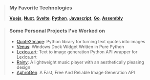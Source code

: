 > ### My Favorite Technologies
> **[Vuejs](https://vuejs.org/)**, **[Nuxt](https://nuxtjs.org/)**, **[Svelte](https://svelte.dev/)**, **[Python](https://www.python.org/)**, **[Javascript](https://developer.mozilla.org/en-US/docs/Glossary/JavaScript)**, **[Go](https://golang.org/)**, **[Assembly](https://en.wikipedia.org/wiki/Assembly_language)**

> ### Some Personal Projects I've Worked on
> - [Quote2Image](https://github.com/NotCookey/Quote2Image): Python library for turning text quotes into images
> - [Venus](https://github.com/NotCookey/Venus): Windows Dock Widget Written in Pure Python
> - [Lexica.art](https://github.com/NotCookey/Lexica.art): Text to image generation Python API wrapper for Lexica.art
> - [Rainy](https://github.com/NotCookey/Rainy): A lightweight music player with an aesthetically pleasing design
> - [AphroGen](https://github.com/NotCookey/AphroGen): A Fast, Free And Reliable Image Generation API

